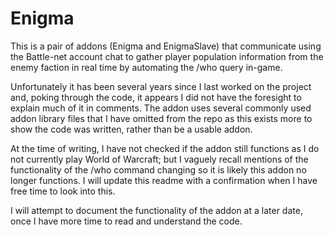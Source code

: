 # Enigma

This is a pair of addons (Enigma and EnigmaSlave) that communicate using the Battle-net account chat to gather player population information from the enemy faction in real time by automating the /who query in-game.

Unfortunately it has been several years since I last worked on the project and, poking through the code, it appears I did not have the foresight to explain much of it in comments. The addon uses several commonly used addon library files that I have omitted from the repo as this exists more to show the code was written, rather than be a usable addon.

At the time of writing, I have not checked if the addon still functions as I do not currently play World of Warcraft; but I vaguely recall mentions of the functionality of the /who command changing so it is likely this addon no longer functions. I will update this readme with a confirmation when I have free time to look into this.

I will attempt to document the functionality of the addon at a later date, once I have more time to read and understand the code.
